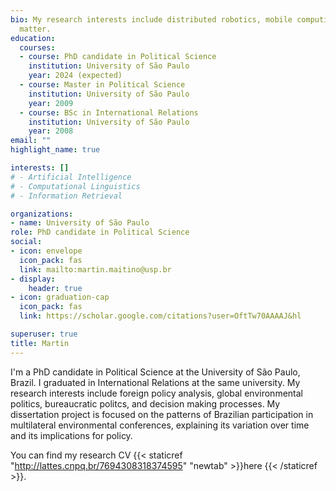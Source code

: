 ```yaml
---
bio: My research interests include distributed robotics, mobile computing and programmable
  matter.
education:
  courses:
  - course: PhD candidate in Political Science
    institution: University of São Paulo
    year: 2024 (expected)
  - course: Master in Political Science
    institution: University of São Paulo
    year: 2009
  - course: BSc in International Relations
    institution: University of São Paulo
    year: 2008
email: ""
highlight_name: true

interests: []
# - Artificial Intelligence
# - Computational Linguistics
# - Information Retrieval

organizations:
- name: University of São Paulo
role: PhD candidate in Political Science
social:
- icon: envelope
  icon_pack: fas
  link: mailto:martin.maitino@usp.br
- display:
    header: true
- icon: graduation-cap
  icon_pack: fas
  link: https://scholar.google.com/citations?user=OftTw70AAAAJ&hl

superuser: true
title: Martin
---
```


I'm a PhD candidate in Political Science at the University of São Paulo, Brazil. I graduated in International Relations at the same university. My research interests include foreign policy analysis, global environmental politics, bureaucratic politcs, and decision making processes.
My dissertation project is focused on the patterns of Brazilian participation in multilateral environmental conferences, explaining its variation over time and its implications for policy. 

You can find my research CV {{< staticref "http://lattes.cnpq.br/7694308318374595" "newtab" >}}here {{< /staticref >}}.
